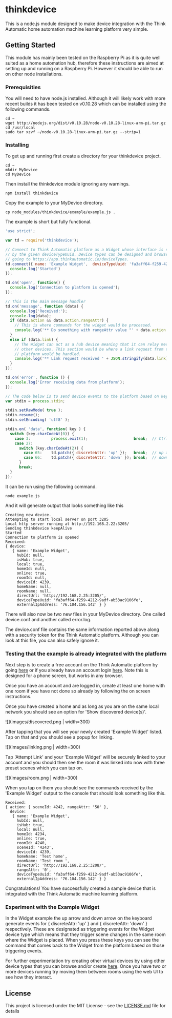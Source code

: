# thinkdevice
This is a node.js module designed to make device integration with the Think Automatic home automation machine learning platform very simple.

## Getting Started

This module has mainly been tested on the Raspberry Pi as it is quite well suited as a home automation hub, therefore these instructions are aimed at setting up and running on a Raspberry Pi. However it should be able to run on other node installations.

### Prerequisities

You will need to have node.js installed. Although it will likely work with more recent builds it has been tested on v0.10.28 which can be installed using the following commands.

```
cd ~
wget http://nodejs.org/dist/v0.10.28/node-v0.10.28-linux-arm-pi.tar.gz
cd /usr/local
sudo tar xzvf ~/node-v0.10.28-linux-arm-pi.tar.gz --strip=1
```

### Installing

To get up and running first create a directory for your thinkdevice project.

```
cd ~
mkdir MyDevice
cd MyDevice
```
Then install the thinkdevice module ignoring any warnings.

``` 
npm install thinkdevice
```
Copy the example to your MyDevice directory.
```
cp node_modules/thinkdevice/example/example.js .
```
The example is short but fully functional.
```javascript
'use strict';

var td = require('thinkdevice');

// Connect to Think Automatic platform as a Widget whose interface is specified
// by the given deviceTypeUuid. Device types can be designed and browsed by
// going to https://app.thinkautomatic.io/deviceTypes.
td.connect({ name: 'Example Widget',  deviceTypeUuid: 'fa3aff64-f259-4212-9adf-ab53ac9106fe' }, function () { 
  console.log('Started')
});

td.on('open', function() {
  console.log('Connection to platform is opened');  
});

// This is the main message handler
td.on('message', function (data) {
  console.log('Received:');
  console.log(data);
  if (data.action && data.action.rangeAttr) {
    // This is where commands for the widget would be processed.
    console.log('** Do something with rangeAttr value "' + data.action.rangeAttr.toString() + '" here');
  }
  else if (data.link) {
    // The Widget can act as a hub device meaning that it can relay messages for 
    // other devices. This section would be where a link request from the 
    // platform would be handled.
    console.log('** Link request received ' + JSON.stringify(data.link));
  }
});

td.on('error', function () {
  console.log('Error receiving data from platform');
});

// The code below is to send device events to the platform based on key presses. 
var stdin = process.stdin;

stdin.setRawMode( true );
stdin.resume();
stdin.setEncoding( 'utf8' );

stdin.on( 'data', function( key ) {
  switch (key.charCodeAt(0)) {
    case 3:         process.exit(1);                    break;  // Ctrl - C
    case 27:
      switch (key.charCodeAt(2)) {
        case 65:    td.patch({ discreteAttr: 'up' });   break;  // up arrow key
        case 66:    td.patch({ discreteAttr: 'down' }); break;  // down arrow key
      }
      break;
  }
});
```
It can be run using the following command.
```
node example.js
```
And it will generate output that looks something like this
```
Creating new device.
Attempting to start local server on port 3205
Local http server running at http://192.168.2.22:3205/
Sending thinkdevice keepAlive
Started
Connection to platform is opened
Received:
{ device:
   { name: 'Example Widget',
     hubId: null,
     isHub: true,
     local: true,
     homeId: null,
     online: true,
     roomId: null,
     deviceId: 4239,
     homeName: null,
     roomName: null,
     directUrl: 'http://192.168.2.25:3205/',
     deviceTypeUuid: 'fa3aff64-f259-4212-9adf-ab53ac9106fe',
     externalIpAddress: '76.104.156.142' } }
```
There will also now be two new files in your MyDevice directory. One called device.conf and another called error.log.

The device.conf file contains the same information reported above along with a security token for the Think Automatic platform. Although you can look at this file, you can also safely ignore it.

### Testing that the example is already integrated with the platform

Next step is to create a free account on the Think Automatic platform by going [here](https://app.thinkautomatic.io/users/register) or if you already have an account login [here](https://app.thinkautomatic.io/users/login). Note this is designed for a phone screen, but works in any browser.

Once you have an account and are logged in, create at least one home with one room if you have not done so already by following the on screen instructions.

Once you have created a home and as long as you are on the same local network you should see an option for 'Show discovered device(s)'. 

![](images/discovered.png | width=300)

After tapping that you will see your newly created 'Example Widget' listed. Tap on that and you should see a popup for linking.

![](images/linking.png | width=300)

Tap 'Attempt Link' and your 'Example Widget' will be securely linked to your account and you should then see the room it was linked into now with three preset scenes which you can tap on.

![](images/room.png | width=300)

When you tap on them you should see the commands received by the 'Example Widget' output to the console that should look something like this.
```
Received:
{ action: { sceneId: 4242, rangeAttr: '50' },
  device:
   { name: 'Example Widget',
     hubId: null,
     isHub: true,
     local: null,
     homeId: 4234,
     online: true,
     roomId: 4240,
     sceneId: '4243',
     deviceId: 4239,
     homeName: 'Test home',
     roomName: 'Test room ',
     directUrl: 'http://192.168.2.25:3208/',
     rangeAttr: '0',
     deviceTypeUuid: 'fa3aff64-f259-4212-9adf-ab53ac9106fe',
     externalIpAddress: '76.104.156.142' } }
```
Congratulations! You have successfully created a sample device that is integrated with the Think Automatic machine learning platform.

### Experiment with the Example Widget

In the Widget example the up arrow and down arrow on the keyboard generate events for { discreteAttr: 'up' } and { discreteAttr: 'down' } respectively. These are designated as triggering events for the Widget device type which means that they trigger scene changes in the same room where the Widget is placed. When you press these keys you can see the command that comes back to the Widget from the platform based on those triggering events.

For further experimentation try creating other virtual devices by using other device types that you can browse and/or create [here](https://app.thinkautomatic.io/deviceTypes). Once you have two or more devices running try moving them between rooms using the web UI to see how they interact.

## License

This project is licensed under the MIT License - see the [LICENSE.md](LICENSE.md) file for details

